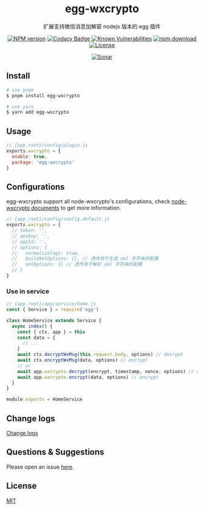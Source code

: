 <div style="text-align: center;" align="center">

# egg-wxcrypto

扩展支持微信消息加解密 nodejs 版本的 egg 插件

[![NPM version][npm-image]][npm-url]
[![Codacy Badge][codacy-image]][codacy-url]
[![Known Vulnerabilities][snyk-image]][snyk-url]
[![npm download][download-image]][download-url]
[![License][license-image]][license-url]

[![Sonar][sonar-image]][sonar-url]

</div>

<div style="text-align: center; margin-bottom: 20px;" align="center">

</div>

## Install

```bash
# use pnpm
$ pnpm install egg-wxcrypto

# use yarn
$ yarn add egg-wxcrypto
```

## Usage

```js
// {app_root}/config/plugin.js
exports.wxcrypto = {
  enable: true,
  package: 'egg-wxcrypto'
}
```

## Configurations

egg-wxcrypto support all node-wxcrypto's configurations, check [node-wxcrypto documents](https://github.com/saqqdy/node-wxcrypto) to get more information.

```js
// {app_root}/config/config.default.js
exports.wxcrypto = {
  // token: '',
  // aesKey: '',
  // appId: '',
  // options: {
  //   normalizeTags: true,
  //   buildXmlOptions: {}, // 透传用于生成 xml 字符串的配置
  //   xmlOptions: {} // 透传用于解析 xml 字符串的配置
  // }
}
```

### Use in service

```js
// {app_root}/app/service/home.js
const { Service } = require('egg')

class HomeService extends Service {
  async index() {
    const { ctx, app } = this
    const data = {
      // ...
    }
    await ctx.decryptWxMsg(this.request.body, options) // decrypt
    await ctx.encryptWxMsg(data, options) // encrypt
    // or
    await app.wxcrypto.decrypt(encrypt, timestamp, nonce, options) // decrypt
    await app.wxcrypto.encrypt(data, options) // encrypt
  }
}

module.exports = HomeService
```

## Change logs

[Change logs](./CHANGELOG.md)

## Questions & Suggestions

Please open an issue [here](https://github.com/saqqdy/egg-wxcrypto/issues).

## License

[MIT](LICENSE)

[npm-image]: https://img.shields.io/npm/v/egg-wxcrypto.svg?style=flat-square
[npm-url]: https://npmjs.org/package/egg-wxcrypto
[codacy-image]: https://app.codacy.com/project/badge/Grade/f70d4880e4ad4f40aa970eb9ee9d0696
[codacy-url]: https://www.codacy.com/gh/saqqdy/egg-wxcrypto/dashboard?utm_source=github.com&utm_medium=referral&utm_content=saqqdy/egg-wxcrypto&utm_campaign=Badge_Grade
[snyk-image]: https://snyk.io/test/npm/egg-wxcrypto/badge.svg?style=flat-square
[snyk-url]: https://snyk.io/test/npm/egg-wxcrypto
[download-image]: https://img.shields.io/npm/dm/egg-wxcrypto.svg?style=flat-square
[download-url]: https://npmjs.org/package/egg-wxcrypto
[license-image]: https://img.shields.io/badge/License-MIT-blue.svg
[license-url]: LICENSE
[sonar-image]: https://sonarcloud.io/api/project_badges/quality_gate?project=saqqdy_egg-wxcrypto
[sonar-url]: https://sonarcloud.io/dashboard?id=saqqdy_egg-wxcrypto
